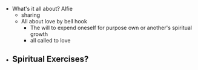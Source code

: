- What's it all about? Alfie
	- sharing
	- All about love by bell hook
		- The will to expend oneself for purpose own or another's spiritual growth
		- all called to love
- Spiritual Exercises?
	-